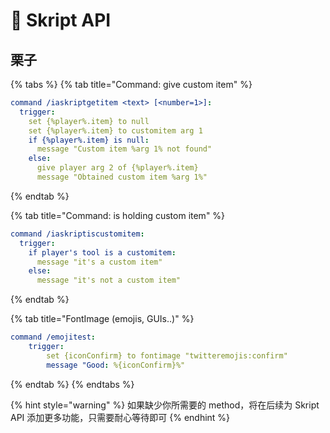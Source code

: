 # 📓 Skript API

## 栗子

{% tabs %}
{% tab title="Command: give custom item" %}
```yaml
command /iaskriptgetitem <text> [<number=1>]:
  trigger:
    set {%player%.item} to null
    set {%player%.item} to customitem arg 1
    if {%player%.item} is null:
      message "Custom item %arg 1% not found"
    else:
      give player arg 2 of {%player%.item}
      message "Obtained custom item %arg 1%"
```
{% endtab %}

{% tab title="Command: is holding custom item" %}
```yaml
command /iaskriptiscustomitem:
  trigger:
    if player's tool is a customitem:
      message "it's a custom item"
    else:
      message "it's not a custom item"
```
{% endtab %}

{% tab title="FontImage (emojis, GUIs..)" %}
```yaml
command /emojitest:
    trigger:
        set {iconConfirm} to fontimage "twitteremojis:confirm"
        message "Good: %{iconConfirm}%"
```
{% endtab %}
{% endtabs %}

{% hint style="warning" %}
如果缺少你所需要的 method，将在后续为 Skript API 添加更多功能，只需要耐心等待即可
{% endhint %}
